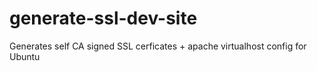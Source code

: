 # generate-ssl-dev-site
Generates self CA signed SSL cerficates + apache virtualhost config for Ubuntu
